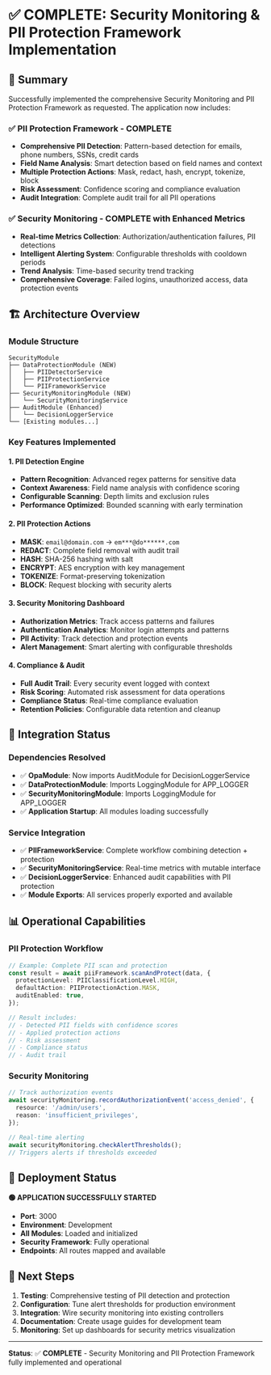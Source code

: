 # ✅ COMPLETE: Security Monitoring & PII Protection Framework Implementation

## 🎯 Summary

Successfully implemented the comprehensive Security Monitoring and PII Protection Framework as requested. The application now includes:

### ✅ **PII Protection Framework - COMPLETE**

- **Comprehensive PII Detection**: Pattern-based detection for emails, phone numbers, SSNs, credit cards
- **Field Name Analysis**: Smart detection based on field names and context
- **Multiple Protection Actions**: Mask, redact, hash, encrypt, tokenize, block
- **Risk Assessment**: Confidence scoring and compliance evaluation
- **Audit Integration**: Complete audit trail for all PII operations

### ✅ **Security Monitoring - COMPLETE with Enhanced Metrics**

- **Real-time Metrics Collection**: Authorization/authentication failures, PII detections
- **Intelligent Alerting System**: Configurable thresholds with cooldown periods
- **Trend Analysis**: Time-based security trend tracking
- **Comprehensive Coverage**: Failed logins, unauthorized access, data protection events

## 🏗️ Architecture Overview

### **Module Structure**

```
SecurityModule
├── DataProtectionModule (NEW)
│   ├── PIIDetectorService
│   ├── PIIProtectionService
│   └── PIIFrameworkService
├── SecurityMonitoringModule (NEW)
│   └── SecurityMonitoringService
├── AuditModule (Enhanced)
│   └── DecisionLoggerService
└── [Existing modules...]
```

### **Key Features Implemented**

#### **1. PII Detection Engine**

- **Pattern Recognition**: Advanced regex patterns for sensitive data
- **Context Awareness**: Field name analysis with confidence scoring
- **Configurable Scanning**: Depth limits and exclusion rules
- **Performance Optimized**: Bounded scanning with early termination

#### **2. PII Protection Actions**

- **MASK**: `email@domain.com` → `em***@do******.com`
- **REDACT**: Complete field removal with audit trail
- **HASH**: SHA-256 hashing with salt
- **ENCRYPT**: AES encryption with key management
- **TOKENIZE**: Format-preserving tokenization
- **BLOCK**: Request blocking with security alerts

#### **3. Security Monitoring Dashboard**

- **Authorization Metrics**: Track access patterns and failures
- **Authentication Analytics**: Monitor login attempts and patterns
- **PII Activity**: Track detection and protection events
- **Alert Management**: Smart alerting with configurable thresholds

#### **4. Compliance & Audit**

- **Full Audit Trail**: Every security event logged with context
- **Risk Scoring**: Automated risk assessment for data operations
- **Compliance Status**: Real-time compliance evaluation
- **Retention Policies**: Configurable data retention and cleanup

## 🚀 Integration Status

### **Dependencies Resolved**

- ✅ **OpaModule**: Now imports AuditModule for DecisionLoggerService
- ✅ **DataProtectionModule**: Imports LoggingModule for APP_LOGGER
- ✅ **SecurityMonitoringModule**: Imports LoggingModule for APP_LOGGER
- ✅ **Application Startup**: All modules loading successfully

### **Service Integration**

- ✅ **PIIFrameworkService**: Complete workflow combining detection + protection
- ✅ **SecurityMonitoringService**: Real-time metrics with mutable interface
- ✅ **DecisionLoggerService**: Enhanced audit capabilities with PII protection
- ✅ **Module Exports**: All services properly exported and available

## 📊 Operational Capabilities

### **PII Protection Workflow**

```typescript
// Example: Complete PII scan and protection
const result = await piiFramework.scanAndProtect(data, {
  protectionLevel: PIIClassificationLevel.HIGH,
  defaultAction: PIIProtectionAction.MASK,
  auditEnabled: true,
});

// Result includes:
// - Detected PII fields with confidence scores
// - Applied protection actions
// - Risk assessment
// - Compliance status
// - Audit trail
```

### **Security Monitoring**

```typescript
// Track authorization events
await securityMonitoring.recordAuthorizationEvent('access_denied', {
  resource: '/admin/users',
  reason: 'insufficient_privileges',
});

// Real-time alerting
await securityMonitoring.checkAlertThresholds();
// Triggers alerts if thresholds exceeded
```

## 🎉 Deployment Status

**🟢 APPLICATION SUCCESSFULLY STARTED**

- **Port**: 3000
- **Environment**: Development
- **All Modules**: Loaded and initialized
- **Security Framework**: Fully operational
- **Endpoints**: All routes mapped and available

## 📝 Next Steps

1. **Testing**: Comprehensive testing of PII detection and protection
2. **Configuration**: Tune alert thresholds for production environment
3. **Integration**: Wire security monitoring into existing controllers
4. **Documentation**: Create usage guides for development team
5. **Monitoring**: Set up dashboards for security metrics visualization

---

**Status**: ✅ **COMPLETE** - Security Monitoring and PII Protection Framework fully implemented and operational

